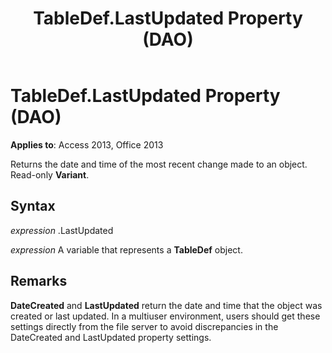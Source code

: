 ﻿---
title: TableDef.LastUpdated Property (DAO)
TOCTitle: LastUpdated Property
ms:assetid: fafe54e2-2cf0-5874-92b9-6e20a65e77ef
ms:mtpsurl: https://msdn.microsoft.com/library/Ff837164(v=office.15)
ms:contentKeyID: 48548859
ms.date: 09/18/2015
mtps_version: v=office.15
---

# TableDef.LastUpdated Property (DAO)


**Applies to**: Access 2013, Office 2013

Returns the date and time of the most recent change made to an object. Read-only **Variant**.

## Syntax

*expression* .LastUpdated

*expression* A variable that represents a **TableDef** object.

## Remarks

**DateCreated** and **LastUpdated** return the date and time that the object was created or last updated. In a multiuser environment, users should get these settings directly from the file server to avoid discrepancies in the DateCreated and LastUpdated property settings.

